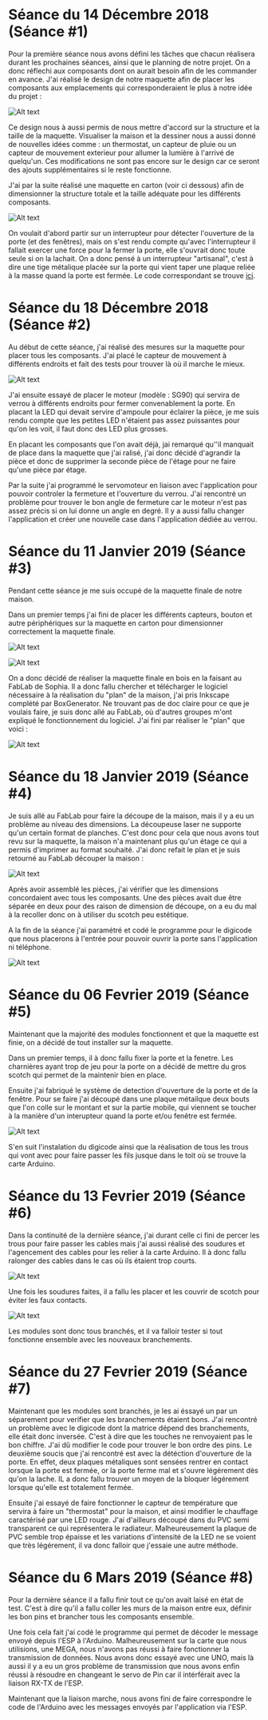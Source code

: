 # Séance du 14 Décembre 2018 (Séance #1)

Pour la première séance nous avons défini les tâches que chacun réalisera durant les prochaines séances, ainsi que le planning de notre projet.
On a donc réflechi aux composants dont on aurait besoin afin de les commander en avance. J'ai réalisé le design de notre maquette afin de placer les composants aux emplacements qui corresponderaient le plus à notre idée du projet :

![Alt text](https://github.com/LesDeuxM/Projet-Maison-Connectee/blob/master/Annexe/design.jpg?raw=true "Design")

Ce design nous à aussi permis de nous mettre d'accord sur la structure et la taille de la maquette. Visualiser la maison et la dessiner nous a aussi donné de nouvelles idées comme : un thermostat, un capteur de pluie ou un capteur de mouvement exterieur pour allumer la lumière à l'arrivé de quelqu'un. Ces modifications ne sont pas encore sur le design car ce seront des ajouts supplémentaires si le reste fonctionne.


J'ai par la suite réalisé une maquette en carton (voir ci dessous) afin de dimensionner la structure totale et la taille adéquate pour les différents composants.

![Alt text](https://github.com/LesDeuxM/Projet-Maison-Connectee/blob/master/Annexe/maquette1.jpg?raw=true "Maquette")


On voulait d'abord partir sur un interrupteur pour détecter l'ouverture de la porte (et des fenêtres), mais on s'est rendu compte qu'avec l'interrupteur il fallait exercer une force pour la fermer la porte, elle s'ouvrait donc toute seule si on la lachait.
On a donc pensé à un interrupteur "artisanal", c'est à dire une tige métalique placée sur la porte qui vient taper une plaque reliée à la masse quand la porte est fermée.
Le code correspondant se trouve [ici](https://github.com/LesDeuxM/Projet-Maison-Connectee/blob/master/Projet/ouverturePorte/ouverturePorte.ino).
      
      
# Séance du 18 Décembre 2018 (Séance #2)

Au début de cette séance, j'ai réalisé des mesures sur la maquette pour placer tous les composants. J'ai placé le capteur de mouvement à différents endroits et fait des tests pour trouver là où il marche le mieux. 

![Alt text](https://github.com/LesDeuxM/Projet-Maison-Connectee/blob/master/Annexe/MiseEnPlace_Capteur.jpg?raw=true "Capteur")
      


J'ai ensuite essayé de placer le moteur (modèle : SG90) qui servira de verrou à différents endroits pour fermer convenablement la porte.
En placant la LED qui devait servire d'ampoule pour éclairer la pièce, je me suis rendu compte que les petites LED n'étaient pas assez puissantes pour qu'on les voit, il faut donc des LED plus grosses.

En placant les composants que l'on avait déjà, jai remarqué qu''il manquait de place dans la maquette que j'ai ralisé, j'ai donc décidé d'agrandir la pièce et donc de supprimer la seconde pièce de l'étage pour ne faire qu'une pièce par étage.

Par la suite j'ai programmé le servomoteur en liaison avec l'application pour pouvoir controler la fermeture et l'ouverture du verrou. J'ai rencontré un problème pour trouver le bon angle de fermeture car le moteur n'est pas assez précis si on lui donne un angle en degré. 
Il y a aussi fallu changer l'application et créer une nouvelle case dans l'application dédiée au verrou.


# Séance du 11 Janvier 2019 (Séance #3)

Pendant cette séance je me suis occupé de la maquette finale de notre maison. 

Dans un premier temps j'ai fini de placer les différents capteurs, bouton et autre périphériques sur la maquette en carton pour dimensionner correctement la maquette finale. 

![Alt text](https://github.com/LesDeuxM/Projet-Maison-Connectee/blob/master/Annexe/EmplacementDuMoteur.jpg?raw=true "Moteur")

![Alt text](https://github.com/LesDeuxM/Projet-Maison-Connectee/blob/master/Annexe/EmplacementSonette.jpg?raw=true "Sonette")

On a donc décidé de réaliser la maquette finale en bois en la faisant au FabLab de Sophia.  Il a donc fallu chercher et télécharger le logiciel nécessaire à la réalisation du "plan" de la maison, j'ai pris Inkscape complété par BoxGenerator. Ne trouvant pas de doc claire pour ce que je voulais faire, je suis donc allé au FabLab, où d'autres groupes m'ont expliqué le fonctionnement du logiciel. J'ai fini par réaliser le "plan" que voici :

![Alt text](https://github.com/LesDeuxM/Projet-Maison-Connectee/blob/master/Annexe/PlanMaisonEnBois.jpg?raw=true "Plan")
      

# Séance du 18 Janvier 2019 (Séance #4)

Je suis allé au FabLab pour faire la découpe de la maison, mais il y a eu un problème au niveau des dimensions. La découpeuse laser ne supporte qu'un certain format de planches. C'est donc pour cela que nous avons tout revu sur la maquette, la maison n'a maintenant plus qu'un étage ce qui a permis d'imprimer au format souhaité. J'ai donc refait le plan et je suis retourné au FabLab découper la maison :


![Alt text](https://github.com/LesDeuxM/Projet-Maison-Connectee/blob/master/Annexe/DecoupeLaser.jpg?raw=true "Découpe")

Après avoir assemblé les pièces, j'ai vérifier que les dimensions concordaient avec tous les composants. Une des pièces avait due être séparée en deux pour des raison de dimension de découpe, on a eu du mal à la recoller donc on à utiliser du scotch peu estétique.

A la fin de la séance j'ai paramétré et codé le programme pour le digicode que nous placerons à l'entrée pour pouvoir ouvrir la porte sans l'application ni téléphone.

![Alt text](https://github.com/LesDeuxM/Projet-Maison-Connectee/blob/master/Annexe/Digicode.jpg?raw=true "Digicode")


# Séance du 06 Fevrier 2019 (Séance #5)

Maintenant que la majorité des modules fonctionnent et que la maquette est finie, on a décidé de tout installer sur la maquette. 

Dans un premier temps, il à donc fallu fixer la porte et la fenetre. Les charnières ayant trop de jeu pour la porte on a décidé de mettre du gros scotch qui permet de la maintenir bien en place.

Ensuite j'ai fabriqué le système de detection d'ouverture de la porte et de la fenêtre. Pour se faire j'ai découpé dans une plaque métailque deux bouts que l'on colle sur le montant et sur la partie mobile, qui viennent se toucher à la manière d'un interupteur quand la porte et/ou fenêtre est fermée.

![Alt text](https://github.com/LesDeuxM/Projet-Maison-Connectee/blob/master/Annexe/Fermeture.jpg?raw=true "Fermeture")

S'en suit l'instalation du digicode ainsi que la réalisation de tous les trous qui vont avec pour faire passer les fils jusque dans le toit où se trouve la carte Arduino.


# Séance du 13 Fevrier 2019 (Séance #6)

Dans la continuité de la dernière séance, j'ai durant celle ci fini de percer les trous pour faire passer les cables mais j'ai aussi réalisé des soudures et l'agencement des cables pour les relier à la carte Arduino. Il à donc fallu ralonger des cables dans le cas où ils étaient trop courts.

![Alt text](https://github.com/LesDeuxM/Projet-Maison-Connectee/blob/master/Annexe/CarteArduino.jpg?raw=true "Arduino")

Une fois les soudures faites, il a fallu les placer et les couvrir de scotch pour éviter les faux contacts. 

![Alt text](https://github.com/LesDeuxM/Projet-Maison-Connectee/blob/master/Annexe/Soudure.jpg?raw=true "Soudure")

Les modules sont donc tous branchés, et il va falloir tester si tout fonctionne ensemble avec les nouveaux branchements.


# Séance du 27 Fevrier 2019 (Séance #7)

Maintenant que les modules sont branchés, je les ai éssayé un par un séparement pour verifier que les branchements étaient bons. J'ai rencontré un problème avec le digicode dont la matrice dépend des branchements, elle était donc inversée. C'est à dire que les touches ne renvoyaient pas le bon chiffre. J'ai dû modifier le code pour trouver le bon ordre des pins. 
Le deuxième soucis que j'ai rencontré est avec la détéction d'ouverture de la porte. En effet, deux plaques métaliques sont sensées rentrer en contact lorsque la porte est fermée, or la porte ferme mal et s'ouvre légérement dès qu'on la lache. IL a donc fallu trouver un moyen de la bloquer légérement lorsque qu'elle est totalement fermée.

Ensuite j'ai essayé de faire fonctionner le capteur de température que servira à faire un "thermostat" pour la maison, et ainsi modifier le chauffage caractérisé par une LED rouge. J'ai d'ailleurs découpé dans du PVC semi transparent ce qui représentera le radiateur. Malheureusement la plaque de PVC semble trop épaisse et les variations d'intensité de la LED ne se voient que très légérement, il va donc falloir que j'essaie une autre méthode.


# Séance du 6 Mars 2019 (Séance #8)

Pour la dernière séance il a fallu finir tout ce qu'on avait laisé en état de test. C'est à dire qu'il a fallu coller les murs de la maison entre eux, définir les bon pins et brancher tous les composants ensemble. 

Une fois cela fait j'ai codé le programme qui permet de décoder le message envoyé depuis l'ESP à l'Arduino. Malheureusement sur la carte que nous utilisions, une MEGA, nous n'avons pas réussi à faire fonctionner la transmission de données. Nous avons donc essayé avec une UNO, mais là aussi il y a eu un gros problème de transmission que nous avons enfin réussi à résoudre en changeant le servo de Pin car il intérférait avec la liaison RX-TX de l'ESP. 

Maintenant que la liaison marche, nous avons fini de faire correspondre le code de l'Arduino avec les messages envoyés par l'application via l'ESP.
